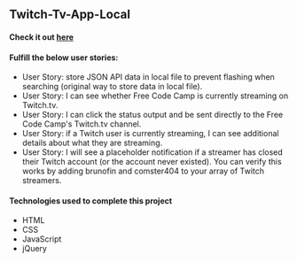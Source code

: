 ## Twitch-Tv-App-Local
#### Check it out [here](https://c0d0er.github.io/Twitch-TV-App/)

#### Fulfill the below user stories:
- User Story: store JSON API data in local file to prevent flashing when searching (original way to store data in local file).
- User Story: I can see whether Free Code Camp is currently streaming on Twitch.tv.
- User Story: I can click the status output and be sent directly to the Free Code Camp's Twitch.tv channel.
- User Story: if a Twitch user is currently streaming, I can see additional details about what they are streaming.
- User Story: I will see a placeholder notification if a streamer has closed their Twitch account (or the account never existed). You can verify this works by adding brunofin and comster404 to your array of Twitch streamers.

#### Technologies used to complete this project
- HTML
- CSS
- JavaScript
- jQuery
